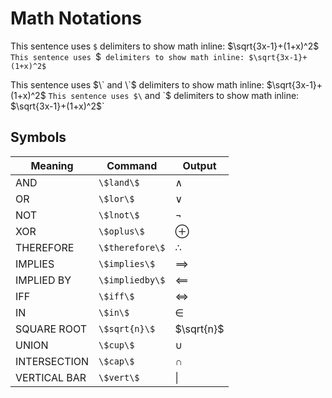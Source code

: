 # Math Notations

This sentence uses `$` delimiters to show math inline: $\sqrt{3x-1}+(1+x)^2$
`This sentence uses `$` delimiters to show math inline: $\sqrt{3x-1}+(1+x)^2$`

This sentence uses $\` and \`$ delimiters to show math inline: $`\sqrt{3x-1}+(1+x)^2`$
`This sentence uses $\` and \`$ delimiters to show math inline: $`\sqrt{3x-1}+(1+x)^2`$`

## Symbols 

| Meaning      | Command          | Output       |
|--------------|------------------|--------------|
| AND          | `\$land\$`       | $\land$      |
| OR           | `\$lor\$`        | $\lor$       |
| NOT          | `\$lnot\$`       | $\lnot$      |
| XOR          | `\$oplus\$`      | $\oplus$     |
| THEREFORE    | `\$therefore\$`  | $\therefore$ |
| IMPLIES      | `\$implies\$`    | $\implies$   |
| IMPLIED BY   | `\$impliedby\$`  | $\impliedby$ |
| IFF          | `\$iff\$`        | $\iff$       |
| IN           | `\$in\$`         | $\in$        |
| SQUARE ROOT  | `\$sqrt{n}\$`    | $\sqrt{n}$   |
| UNION        | `\$cup\$`        | $\cup$       |
| INTERSECTION | `\$cap\$`        | $\cap$       |
| VERTICAL BAR | `\$vert\$`       | $\vert$      |




